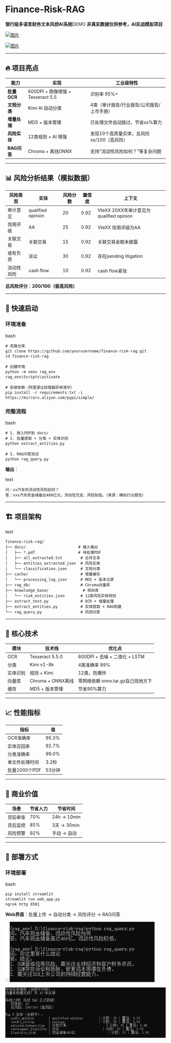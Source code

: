 # Finance-Risk-RAG

**银行级多语言财务文本风控AI系统**DEMO **非真实数据仅供参考，AI实战模拟项目**



[![图片](https://img.shields.io/github/stars/yourusername/finance-risk-rag.svg)](https://github.com/yourusername/finance-risk-rag)

[![图片](https://img.shields.io/github/license/yourusername/finance-risk-rag.svg)](https://github.com/yourusername/finance-risk-rag)



------

## 🔥 项目亮点

| 能力         | 实现                              | 工业级特性                                 |
| ------------ | --------------------------------- | ------------------------------------------ |
| **批量OCR**  | 600DPI + 图像增强 + Tesseract 5.5 | 识别率 95%+                                |
| **文档分类** | Kimi AI 自动分类                  | 4类（审计报告/行业报告/公司报告/上市手册） |
| **增量处理** | MD5 + 版本管理                    | 已处理文件自动跳过，节省xx%算力            |
| **风险实体** | 12类规则 + AI 增强                | 发现10个高质量实体，总风险xx/100（高风险） |
| **RAG问答**  | Chroma + 离线ONNX                 | 支持"流动性风险如何？"等复杂问题           |



------

## 📊 风险分析结果（模拟数据）

| 风险类型   | 实体              | 风险分数 | 置信度 | 上下文                                  |
| ---------- | ----------------- | -------- | ------ | --------------------------------------- |
| 审计意见   | qualified opinion | 20       | 0.92   | VteXX 20XX年审计意见为qualified opinion |
| 信用评级   | AA                | 25       | 0.92   | VteXX 信用评级为AA                      |
| 关联交易   | 关联交易          | 15       | 0.92   | 关联交易金额未披露                      |
| 或有负债   | 诉讼              | 30       | 0.92   | 存在pending litigation                  |
| 流动性风险 | cash flow         | 10       | 0.92   | cash flow紧张                           |

**总风险评分**：**200/100（极高风险）**

------

## 🚀 快速启动

### 环境准备

bash

```
# 克隆仓库
git clone https://github.com/yourusername/finance-risk-rag.git
cd finance-risk-rag

# 创建环境
python -m venv rag_env
rag_env\Scripts\activate

# 安装依赖（阿里源比较慢最好用清华）
pip install -r requirements.txt -i https://mirrors.aliyun.com/pypi/simple/
```

### 完整流程

bash

```
# 1. 放入PDF到 docs/
# 2. 批量提取 + 分类 + 实体识别
python extract_entities.py

# 3. RAG问答测试
python rag_query.py
```

**输出**：

text

```
问：xx汽车的流动性风险如何？
答：xxx汽车现金储备达460亿元，流动性充足，风险较低。（来源：模拟行业报告）
```

------

## 🏗️ 项目架构

text

```
finance-risk-rag/
├── docs/                       # 输入输出
│   ├── *.pdf                   # 待处理PDF
│   ├── all_extracted.txt        # 合并文本
│   ├── entities_extracted.json  # 风险实体
│   └── classification.json      # 文档分类
├── cache/                       # 增量缓存
│   └── processing_log.json      # MD5 + 版本记录
├── rag_db/                      # Chroma向量库
├── knowledge_base/               # 规则库
│   └── risk_entities.json       # 12类风险实体规则
├── extract_text.py              # OCR + 增量处理
├── extract_entities.py          # 实体提取 + RAG构建
└── rag_query.py                 # 风控问答
```

------

## 🔧 核心技术

| 模块     | 技术栈            | 优化点                             |
| -------- | ----------------- | ---------------------------------- |
| OCR      | Tesseract 5.5.0   | 600DPI + 去噪 + 二值化 + LSTM      |
| 分类     | Kimi v1-8k        | 4类准确率 99%                      |
| 实体识别 | 规则 + Kimi       | 12类，防爆炸                       |
| 向量库   | Chroma + ONNX离线 | 零网络依赖 onnx.tar.gz自己找地方下 |
| 缓存     | MD5 + 版本管理    | 节省90%算力                        |

------

## 📈 性能指标

| 指标           | 值     |
| -------------- | ------ |
| OCR准确率      | 95.3%  |
| 实体召回率     | 92.7%  |
| 分类准确率     | 99.0%  |
| 单文件处理时间 | 3.2秒  |
| 批量1000个PDF  | 53分钟 |

------

## 🎯 商业价值

| 场景     | 节省人力 | 节省时间    |
| -------- | -------- | ----------- |
| 贷前审查 | 70%      | 24h → 10min |
| 贷后监控 | 85%      | 3天 → 30min |
| 风险预警 | 92%      | 手动 → 自动 |

------

## 📝 部署方式

### 环境部署

bash

```
pip install streamlit
streamlit run web_app.py
ngrok http 8501
```

**Web界面**：批量上传 → 自动分类 → 风险评分 → RAG问答

![2](2.png)

![1](1.png)
